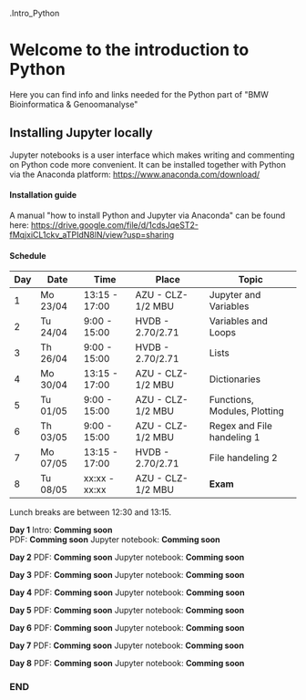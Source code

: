 .Intro_Python

# Welcome to the introduction to Python

Here you can find info and links needed for the Python part of "BMW Bioinformatica & Genoomanalyse"

## Installing Jupyter locally

Jupyter notebooks is a user interface which makes writing and commenting on Python code more convenient.
It can be installed together with Python via the Anaconda platform: https://www.anaconda.com/download/

#### Installation guide
A manual "how to install Python and Jupyter via Anaconda" can be found here:
https://drive.google.com/file/d/1cdsJqeST2-fMqjxiCL1ckv_aTPIdN8lN/view?usp=sharing

#### Schedule

| Day | Date     | Time          | Place             | Topic                        |
|-----|----------|---------------|-------------------|------------------------------|
| 1   | Mo 23/04 | 13:15 - 17:00 | AZU - CLZ-1/2 MBU | Jupyter and Variables        |
| 2   | Tu 24/04 |  9:00 - 15:00 | HVDB - 2.70/2.71  | Variables and Loops          |
| 3   | Th 26/04 |  9:00 - 15:00 | HVDB - 2.70/2.71  | Lists                        |
| 4   | Mo 30/04 | 13:15 - 17:00 | AZU - CLZ-1/2 MBU | Dictionaries                 |
| 5   | Tu 01/05 |  9:00 - 15:00 | AZU - CLZ-1/2 MBU | Functions, Modules, Plotting |
| 6   | Th 03/05 |  9:00 - 15:00 | AZU - CLZ-1/2 MBU | Regex and File handeling 1   |
| 7   | Mo 07/05 | 13:15 - 17:00 | HVDB - 2.70/2.71  | File handeling 2             |
| 8   | Tu 08/05 | xx:xx - xx:xx | AZU - CLZ-1/2 MBU | **Exam**                     |

Lunch breaks are between 12:30 and 13:15.

**Day 1**
Intro: **Comming soon**\
PDF: **Comming soon**
Jupyter notebook: **Comming soon**

**Day 2**
PDF: **Comming soon**
Jupyter notebook: **Comming soon**

**Day 3**
PDF: **Comming soon**
Jupyter notebook: **Comming soon**

**Day 4**
PDF: **Comming soon**
Jupyter notebook: **Comming soon**

**Day 5**
PDF: **Comming soon**
Jupyter notebook: **Comming soon**

**Day 6**
PDF: **Comming soon**
Jupyter notebook: **Comming soon**

**Day 7**
PDF: **Comming soon**
Jupyter notebook: **Comming soon**

**Day 8**
PDF: **Comming soon**
Jupyter notebook: **Comming soon**





### END
